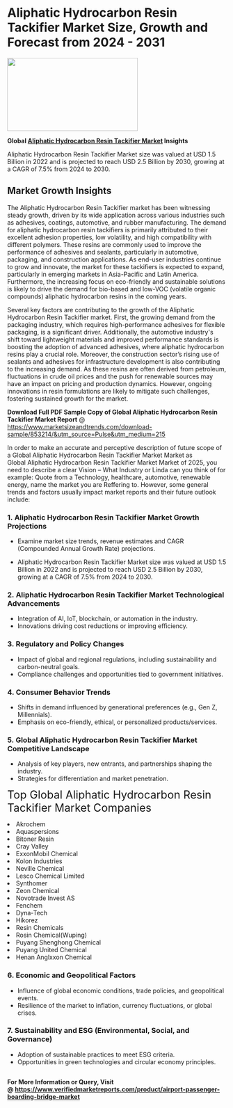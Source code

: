 <H1>Aliphatic Hydrocarbon Resin Tackifier Market Size, Growth and Forecast from 2024 - 2031</H1><img class="aligncenter size-medium wp-image-584254" src="https://thirdeyenews.in/wp-content/uploads/2024/09/Global-Market-Research-300x168.jpeg" alt="" width="300" height="168" /><p><strong>Global&nbsp;<a href="https://www.marketsizeandtrends.com/download-sample/853214/&amp;utm_source=Pulse&amp;utm_medium=215">Aliphatic Hydrocarbon Resin Tackifier Market</a> Insights</strong></p><p>Aliphatic Hydrocarbon Resin Tackifier Market size was valued at USD 1.5 Billion in 2022 and is projected to reach USD 2.5 Billion by 2030, growing at a CAGR of 7.5% from 2024 to 2030.</p><p><h2>Market Growth Insights</h2> <p>The Aliphatic Hydrocarbon Resin Tackifier market has been witnessing steady growth, driven by its wide application across various industries such as adhesives, coatings, automotive, and rubber manufacturing. The demand for aliphatic hydrocarbon resin tackifiers is primarily attributed to their excellent adhesion properties, low volatility, and high compatibility with different polymers. These resins are commonly used to improve the performance of adhesives and sealants, particularly in automotive, packaging, and construction applications. As end-user industries continue to grow and innovate, the market for these tackifiers is expected to expand, particularly in emerging markets in Asia-Pacific and Latin America. Furthermore, the increasing focus on eco-friendly and sustainable solutions is likely to drive the demand for bio-based and low-VOC (volatile organic compounds) aliphatic hydrocarbon resins in the coming years. </p> <p>Several key factors are contributing to the growth of the Aliphatic Hydrocarbon Resin Tackifier market. First, the growing demand from the packaging industry, which requires high-performance adhesives for flexible packaging, is a significant driver. Additionally, the automotive industry's shift toward lightweight materials and improved performance standards is boosting the adoption of advanced adhesives, where aliphatic hydrocarbon resins play a crucial role. Moreover, the construction sector’s rising use of sealants and adhesives for infrastructure development is also contributing to the increasing demand. As these resins are often derived from petroleum, fluctuations in crude oil prices and the push for renewable sources may have an impact on pricing and production dynamics. However, ongoing innovations in resin formulations are likely to mitigate such challenges, fostering sustained growth for the market. </p><p><span class=""><strong>Download Full PDF Sample Copy of Global Aliphatic Hydrocarbon Resin Tackifier Market Report</strong> @ <a href="https://www.marketsizeandtrends.com/download-sample/853214/&amp;utm_source=Pulse&amp;utm_medium=215" target="_blank">https://www.marketsizeandtrends.com/download-sample/853214/&amp;utm_source=Pulse&amp;utm_medium=215</a></span></p><p>In order to make an accurate and perceptive description of future scope of a Global&nbsp;Aliphatic Hydrocarbon Resin Tackifier Market Market as Global&nbsp;Aliphatic Hydrocarbon Resin Tackifier Market Market of 2025, you need to describe a clear Vision &ndash; What Industry or Linda can you think of for example: Quote from a Technology, healthcare, automotive, renewable energy, name the market you are Reffering to. However, some general trends and factors usually impact market reports and their future outlook include:</p><h3>1.&nbsp;<strong>Aliphatic Hydrocarbon Resin Tackifier Market Growth Projections</strong></h3><ul><li>Examine market size trends, revenue estimates and CAGR (Compounded Annual Growth Rate) projections.</li><li><p>Aliphatic Hydrocarbon Resin Tackifier Market size was valued at USD 1.5 Billion in 2022 and is projected to reach USD 2.5 Billion by 2030, growing at a CAGR of 7.5% from 2024 to 2030.</p></li></ul><h3>2.&nbsp;<strong>Aliphatic Hydrocarbon Resin Tackifier Market Technological Advancements</strong></h3><ul><li>Integration of AI, IoT, blockchain, or automation in the industry.</li><li>Innovations driving cost reductions or improving efficiency.</li></ul><h3>3.&nbsp;<strong>Regulatory and Policy Changes</strong></h3><ul><li>Impact of global and regional regulations, including sustainability and carbon-neutral goals.</li><li>Compliance challenges and opportunities tied to government initiatives.</li></ul><h3>4.&nbsp;<strong>Consumer Behavior Trends</strong></h3><ul><li>Shifts in demand influenced by generational preferences (e.g., Gen Z, Millennials).</li><li>Emphasis on eco-friendly, ethical, or personalized products/services.</li></ul><h3>5.&nbsp;<strong>Global Aliphatic Hydrocarbon Resin Tackifier Market Competitive Landscape</strong></h3><ul><li>Analysis of key players, new entrants, and partnerships shaping the industry.</li><li>Strategies for differentiation and market penetration.</li></ul><p data-pm-slice="1 1 []"><span style="color: inherit; font-family: inherit; font-size: 25px;">Top Global Aliphatic Hydrocarbon Resin Tackifier Market Companies</span></p><div class="" data-test-id=""><p><li>Akrochem</li><li> Aquaspersions</li><li> Bitoner Resin</li><li> Cray Valley</li><li> ExxonMobil Chemical</li><li> Kolon Industries</li><li> Neville Chemical</li><li> Lesco Chemical Limited</li><li> Synthomer</li><li> Zeon Chemical</li><li> Novotrade Invest AS</li><li> Fenchem</li><li> Dyna-Tech</li><li> Hikorez</li><li> Resin Chemicals</li><li> Rosin Chemical(Wuping)</li><li> Puyang Shenghong Chemical</li><li> Puyang United Chemical</li><li> Henan Anglxxon Chemical</li></p></div><h3>6.&nbsp;<strong>Economic and Geopolitical Factors</strong></h3><ul><li>Influence of global economic conditions, trade policies, and geopolitical events.</li><li>Resilience of the market to inflation, currency fluctuations, or global crises.</li></ul><h3>7.&nbsp;<strong>Sustainability and ESG (Environmental, Social, and Governance)</strong></h3><ul><li>Adoption of sustainable practices to meet ESG criteria.</li><li>Opportunities in green technologies and circular economy principles.</li></ul><h2><strong style="font-size: 14px;">For More Information or Query, Visit @&nbsp;</strong><a style="background-color: #ffffff; font-size: 14px;" href="https://www.marketsizeandtrends.com/report/aliphatic-hydrocarbon-resin-tackifier-market/" target="_blank">https://www.verifiedmarketreports.com/product/airport-passenger-boarding-bridge-market</a></h2>
